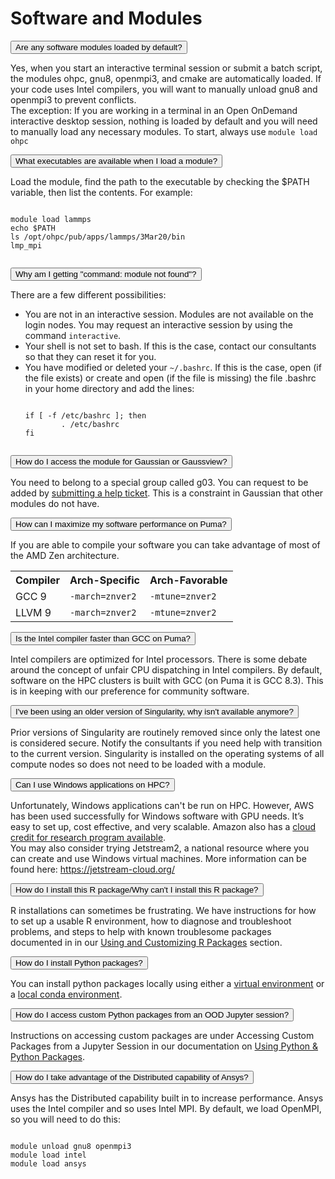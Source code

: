 # Software and Modules

<link rel="stylesheet" href="../../../overrides/animated_dropdown.css">
<link rel="stylesheet" href="../../../overrides/spacing.css">

<html>
    
    
<!-- Are any software modules loaded by default? -->   
<button class="collapsible">Are any software modules loaded by default?</button>
<div class="content">
  <p>
      Yes, when you start an interactive terminal session or submit a batch script, the modules ohpc, gnu8, openmpi3, and cmake are automatically loaded. If your code uses Intel compilers, you will want to manually unload gnu8 and openmpi3 to prevent conflicts.
      <br>
      The exception: If you are working in a terminal in an Open OnDemand interactive desktop session, nothing is loaded by default and you will need to manually load any necessary modules. To start, always use <code>module load ohpc</code>
  </p>
</div>

<!-- What executables are available when I load a module? -->   
<button class="collapsible">What executables are available when I load a module?</button>
<div class="content">
  <p>
      Load the module, find the path to the executable by checking the $PATH variable, then list the contents.  For example:
      <pre><code>
module load lammps
echo $PATH
ls /opt/ohpc/pub/apps/lammps/3Mar20/bin
lmp_mpi
      </code></pre>
  </p>
</div>

<!-- Why am I getting "command: module not found"? -->   
<button class="collapsible">Why am I getting "command: module not found"? </button>
<div class="content">
  <p>
      There are a few different possibilities:
      <ul>
          <li>You are not in an interactive session. Modules are not available on the login nodes. You may request an interactive session by using the command <code>interactive</code>. </li>
          <li>Your shell is not set to bash. If this is the case, contact our consultants so that they can reset it for you.</li>
          <li>You have modified or deleted your <code>~/.bashrc</code>. If this is the case, open (if the file exists) or create and open (if the file is missing) the file .bashrc in your home directory and add the lines:</li>
          <pre><code>
if [ -f /etc/bashrc ]; then
        . /etc/bashrc
fi
          </code></pre>
      </ul>
  </p>
</div>

<!--How do I access Gaussian or Gaussview? -->   
<button class="collapsible">How do I access the module for Gaussian or Gaussview?</button>
<div class="content">
  <p>
    You need to belong to a special group called g03.  You can request to be added by <a href="../../consulting_services/">submitting a help ticket</a>. This is a constraint in Gaussian that other modules do not have.
  </p>
</div>

<!-- How can I maximize my software performance on Puma? -->   
<button class="collapsible">How can I maximize my software performance on Puma?</button>
<div class="content">
  <p>
      If you are able to compile your software you can take advantage of most of the AMD Zen architecture.
  </p>
  <table>
      <tr>
          <th>Compiler</th>
          <th>Arch-Specific</th>
          <th>Arch-Favorable</th>
      </tr>
      <tr>
          <td>GCC 9</td>
          <td><code>-march=znver2</code></td>
          <td><code>-mtune=znver2</code></td>
      </tr>
      <tr>
          <td>LLVM 9</td>
          <td><code>-march=znver2</code></td>
          <td><code>-mtune=znver2</code></td>
      </tr>
  </table>
</div>

<!-- Is the Intel compiler faster than GCC on Puma? -->   
<button class="collapsible">Is the Intel compiler faster than GCC on Puma?</button>
<div class="content">
  <p>
    Intel compilers are optimized for Intel processors. There is some debate around the concept of unfair CPU dispatching in Intel compilers. By default, software on the HPC clusters is built with GCC (on Puma it is GCC 8.3).  This is in keeping with our preference for community software.
  </p>
</div>

<!-- I've been using an older version of Singularity, why isn't available anymore? -->   
<button class="collapsible">I've been using an older version of Singularity, why isn't available anymore? </button>
<div class="content">
  <p>
    Prior versions of Singularity are routinely removed since only the latest one is considered secure.  Notify the consultants if you need help with transition to the current version. Singularity is installed on the operating systems of all compute nodes so does not need to be loaded with a module. 
  </p>
</div>

<!-- Can I use Windows applications on HPC? -->   
<button class="collapsible">Can I use Windows applications on HPC?</button>
<div class="content">
  <p>
    Unfortunately, Windows applications can't be run on HPC. However, AWS has been used successfully for Windows software with GPU needs. It’s easy to set up, cost effective, and very scalable. Amazon also has a <a href="https://aws.amazon.com/government-education/research-and-technical-computing/cloud-credit-for-research/ [aws.amazon.com]">cloud credit for research program available</a>.
    <br>
    You may also consider trying Jetstream2, a national resource where you can create and use Windows virtual machines. More information can be found here: <a href="https://jetstream-cloud.org/">https://jetstream-cloud.org/</a>
  </p>
</div>


<!-- How do I install this R package/Why can't I install this R package? -->   
<button class="collapsible">How do I install this R package/Why can't I install this R package?</button>
<div class="content">
  <p>
      R installations can sometimes be frustrating. We have instructions for how to set up a usable R environment, how to diagnose and troubleshoot problems, and steps to help with known troublesome packages documented in in our <a href="../../../software/R/">Using and Customizing R Packages</a> section. 
  </p>
</div>

<!-- How do I install Python packages? -->   
<button class="collapsible">How do I install Python packages?</button>
<div class="content">
  <p>
     You can install python packages locally using either a <a href="../../../software/python_and_anaconda/python">virtual environment</a> or a <a href="../../../software/python_and_anaconda/anaconda">local conda environment</a>. 
  </p>
</div>


<!-- How do I access custom Python packages from an OOD Jupyter session? -->   
<button class="collapsible">How do I access custom Python packages from an OOD Jupyter session?</button>
<div class="content">
  <p>
  Instructions on accessing custom packages are under Accessing Custom Packages from a Jupyter Session in our documentation on <a href="../../../software/python_and_anaconda/python">Using Python & Python Packages</a>.
  </p>
</div>



<!-- How do I take advantage of the Distributed capability of Ansys? -->   
<button class="collapsible">How do I take advantage of the Distributed capability of Ansys?</button>
<div class="content">
  <p>
    Ansys has the Distributed capability built in to increase performance. Ansys uses the Intel compiler and so uses Intel MPI.  By default, we load OpenMPI, so you will need to do this: 
    <pre><code>
module unload gnu8 openmpi3
module load intel
module load ansys
    </code></pre>
  </p>
</div>


    
    
<div class="vertical-space"></div>
<script src="../../../overrides/animated_dropdown.js"></script>
</html>